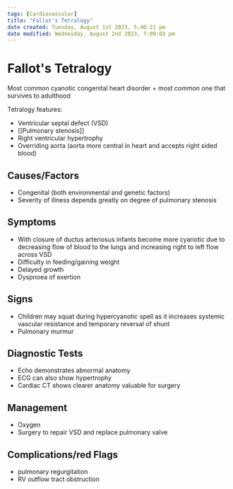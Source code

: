 ```yaml
---
tags: [Cardiovascular]
title: "Fallot's Tetralogy"
date created: Tuesday, August 1st 2023, 5:40:21 pm
date modified: Wednesday, August 2nd 2023, 7:09:03 pm
---
```

# Fallot's Tetralogy

Most common cyanotic congenital heart disorder + most common one that survives to adulthood

Tetralogy features:

- Ventricular septal defect (VSD)
- [[Pulmonary stenosis]]
- Right ventricular hypertrophy
- Overriding aorta (aorta more central in heart and accepts right sided blood)

## Causes/Factors

- Congenital (both environmental and genetic factors)
- Severity of illness depends greatly on degree of pulmonary stenosis

## Symptoms

- With closure of ductus arteriosus infants become more cyanotic due to decreasing flow of blood to the lungs and increasing right to left flow across VSD
- Difficulty in feeding/gaining weight
- Delayed growth
- Dyspnoea of exertion

## Signs

- Children may squat during hypercyanotic spell as it increases systemic vascular resistance and temporary reversal of shunt
- Pulmonary murmur

## Diagnostic Tests

- Echo demonstrates abnormal anatomy
- ECG can also show hypertrophy
- Cardiac CT shows clearer anatomy valuable for surgery

## Management

- Oxygen
- Surgery to repair VSD and replace pulmonary valve

## Complications/red Flags

- pulmonary regurgitation
- RV outflow tract obstruction
